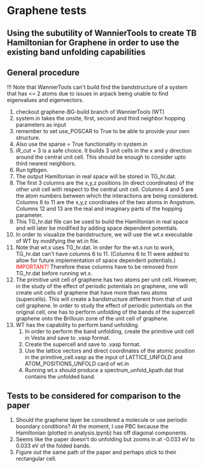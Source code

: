 # Graphene tests

## Using the subutility of WannierTools to create TB Hamiltonian for Graphene in order to use the existing band unfolding capabilities

## General procedure

!!! Note that WannierTools can't build find the bandstructure of a system that has <= 2 atoms due to issues in arpack being unable to find eigenvalues and eigenvectors.

1. checkout graphene-BG-build branch of WannierTools (WT)
2. system.in takes the onsite, first, second and third neighbor hopping parameters as input
3. remember to set use_POSCAR to True to be able to provide your own structure.
4. Also use the sparse = True functionality in system.in
5. iR_cut = 3 is a safe choice. It builds 3 unit cells in the x and y direction around the central unit cell. This should be enough to consider upto third nearest neighbors.
6. Run tgtbgen.
7. The output Hamiltonian in real space will be stored in TG_hr.dat.
8. The first 3 columns are the x,y,z positions (in direct coordinates) of the other unit cell with respect to the central unit cell. Columns 4 and 5 are the atom numbers between which the interactions are being considered. Columns 6 to 11 are the x,y,z coordinates of the two atoms in Angstrom. Columns 12 and 13 are the real and imaginary parts of the hopping parameter.
9. This TG_hr.dat file can be used to build the Hamiltonian in real space and will later be modified by adding space dependent potentials.
10. In order to visualize the bandstructure, we will use the wt.x executable of WT by modifying the wt.in file.
11. Note that wt.x uses TG_hr.dat. In order for the wt.x run to work, TG_hr.dat can't have columns 6 to 11. (Columns 6 to 11 were added to allow for future implementation of space dependent potentials.) <span style="color:red">IMPORTANT! </span>Therefore these columns have to be removed from TG_hr.dat before running wt.x.
12. The primitive unit cell of graphene has two atoms per unit cell. However, in the study of the effect of periodic potentials on graphene, one will create unit cells of graphene that have more than two atoms (supercells). This will create a bandstructure different from that of unit cell graphene. In order to study the effect of periodic potentials on the original cell, one has to perform unfolding of the bands of the supercell graphene onto the Brillouin zone of the unit cell of graphene.
13. WT has the capability to perform band unfolding.
    1. In order to perform the band unfolding, create the primitive unit cell in Vesta and save to .vasp format.
    2. Create the supercell and save to .vasp format.
    3. Use the lattice vectors and direct coordinates of the atomic position in the primitive_cell.vasp as the input of LATTICE_UNFOLD and ATOM_POSITIONS_UNFOLD card of wt.in
    4. Running wt.x should produce a spectrum_unfold_kpath.dat that contains the unfolded band.

## Tests to be considered for comparison to the paper

1. Should the graphene layer be considered a molecule or use periodic boundary conditions? At the moment, I use PBC because the Hamiltonian (plotted in analysis.ipynb) has off diagonal components.
2. Seems like the paper doesn't do unfolding but zooms in at -0.033 eV to 0.033 eV of the folded bands.
3. Figure out the same path of the paper and perhaps stick to their rectangular cell.
